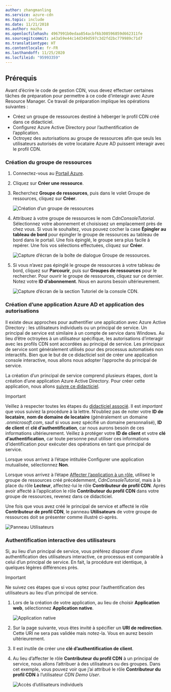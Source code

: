 ```yaml
---
author: zhangmanling
ms.service: azure-cdn
ms.topic: include
ms.date: 11/21/2018
ms.author: mazha
ms.openlocfilehash: 4967991b0edaa854acbf6b308596859d662311fe
ms.sourcegitcommit: a43a59e44c14d349d597c3d2fd2bc779989c71d7
ms.translationtype: HT
ms.contentlocale: fr-FR
ms.lasthandoff: 11/25/2020
ms.locfileid: "95993359"
---
```

## <a name="prerequisites"></a>Prérequis
Avant d’écrire le code de gestion CDN, vous devez effectuer certaines tâches de préparation pour permettre à ce code d’interagir avec Azure Resource Manager. Ce travail de préparation implique les opérations suivantes :

* Créez un groupe de ressources destiné à héberger le profil CDN créé dans ce didacticiel.
* Configurez Azure Active Directory pour l’authentification de l’application.
* Octroyez des autorisations au groupe de ressources afin que seuls les utilisateurs autorisés de votre locataire Azure AD puissent interagir avec le profil CDN.

### <a name="creating-the-resource-group"></a>Création du groupe de ressources
1. Connectez-vous au [Portail Azure](https://portal.azure.com).
2. Cliquez sur **Créer une ressource**.
3. Recherchez **Groupe de ressources**, puis dans le volet Groupe de ressources, cliquez sur **Créer**.

    ![Création d’un groupe de ressources](./media/cdn-app-dev-prep/cdn-new-rg-1-include.png)
3. Attribuez à votre groupe de ressources le nom *CdnConsoleTutorial*.  Sélectionnez votre abonnement et choisissez un emplacement près de chez vous.  Si vous le souhaitez, vous pouvez cocher la case **Épingler au tableau de bord** pour épingler le groupe de ressources au tableau de bord dans le portail.  Une fois épinglé, le groupe sera plus facile à repérer.  Une fois vos sélections effectuées, cliquez sur **Créer**.

    ![Capture d’écran de la boîte de dialogue Groupe de ressources.](./media/cdn-app-dev-prep/cdn-new-rg-2-include.png)
4. Si vous n’avez pas épinglé le groupe de ressources à votre tableau de bord, cliquez sur **Parcourir**, puis sur **Groupes de ressources** pour le rechercher.  Pour ouvrir le groupe de ressources, cliquez sur ce dernier.  Notez votre **ID d’abonnement**. Nous en aurons besoin ultérieurement.

    ![Capture d’écran de la section Tutoriel de la console CDN.](./media/cdn-app-dev-prep/cdn-subscription-id-include.png)

### <a name="creating-the-azure-ad-application-and-applying-permissions"></a>Création d’une application Azure AD et application des autorisations
Il existe deux approches pour authentifier une application avec Azure Active Directory : les utilisateurs individuels ou un principal de service. Un principal de service est similaire à un compte de service dans Windows.  Au lieu d’être octroyées à un utilisateur spécifique, les autorisations d’interagir avec les profils CDN sont accordées au principal de service.  Les principaux de service sont généralement utilisés pour des processus automatisés non interactifs.  Bien que le but de ce didacticiel soit de créer une application console interactive, nous allons nous adopter l’approche du principal de service.

La création d’un principal de service comprend plusieurs étapes, dont la création d’une application Azure Active Directory.  Pour créer cette application, nous allons [suivre ce didacticiel](../articles/active-directory/develop/howto-create-service-principal-portal.md).

> [!IMPORTANT]
> Veillez à respecter toutes les étapes du [didacticiel associé](../articles/active-directory/develop/howto-create-service-principal-portal.md).  Il est *important* que vous suiviez la procédure à la lettre.  N’oubliez pas de noter votre **ID de locataire**, **nom de domaine de locataire** (généralement un domaine *.onmicrosoft.com*, sauf si vous avez spécifié un domaine personnalisé), **ID de client** et **clé d’authentification**, car nous aurons besoin de ces informations ultérieurement.  Veillez à protéger votre **ID de client** et votre **clé d’authentification**, car toute personne peut utiliser ces informations d’identification pour exécuter des opérations en tant que principal de service.
>
> Lorsque vous arrivez à l’étape intitulée Configurer une application mutualisée, sélectionnez **Non**.
>
> Lorsque vous arrivez à l’étape [Affecter l’application à un rôle](../articles/active-directory/develop/howto-create-service-principal-portal.md#assign-a-role-to-the-application), utilisez le groupe de ressources créé précédemment, *CdnConsoleTutorial*, mais à la place du rôle **Lecteur**, affectez-lui le rôle **Contributeur de profil CDN**.  Après avoir affecté à l’application le rôle **Contributeur du profil CDN** dans votre groupe de ressources, revenez dans ce didacticiel. 
>
>

Une fois que vous avez créé le principal de service et affecté le rôle **Contributeur de profil CDN**, le panneau **Utilisateurs** de votre groupe de ressources doit se présenter comme illustré ci-après.

![Panneau Utilisateurs](./media/cdn-app-dev-prep/cdn-service-principal-include.png)

### <a name="interactive-user-authentication"></a>Authentification interactive des utilisateurs
Si, au lieu d’un principal de service, vous préférez disposer d’une authentification des utilisateurs interactive, ce processus est comparable à celui d’un principal de service.  En fait, la procédure est identique, à quelques légères différences près.

> [!IMPORTANT]
> Ne suivez ces étapes que si vous optez pour l’authentification des utilisateurs au lieu d’un principal de service.
>
>

1. Lors de la création de votre application, au lieu de choisir **Application web**, sélectionnez **Application native**.

    ![Application native](./media/cdn-app-dev-prep/cdn-native-application-include.png)
2. Sur la page suivante, vous êtes invité à spécifier un **URI de redirection**.  Cette URI ne sera pas validée mais notez-la. Vous en aurez besoin ultérieurement.
3. Il est inutile de créer une **clé d’authentification de client**.
4. Au lieu d’affecter le rôle **Contributeur du profil CDN** à un principal de service, nous allons l’attribuer à des utilisateurs ou des groupes.  Dans cet exemple, vous pouvez voir que j’ai attribué le rôle **Contributeur du profil CDN** à l’utilisateur *CDN Demo User*.  

    ![Accès d’utilisateurs individuels](./media/cdn-app-dev-prep/cdn-aad-user-include.png)
